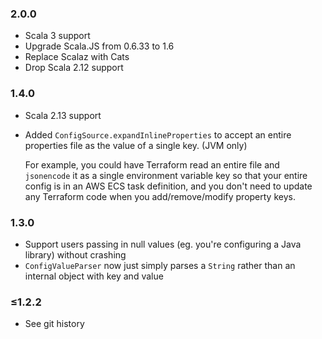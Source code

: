 ### 2.0.0

* Scala 3 support
* Upgrade Scala.JS from 0.6.33 to 1.6
* Replace Scalaz with Cats
* Drop Scala 2.12 support


### 1.4.0

* Scala 2.13 support

* Added `ConfigSource.expandInlineProperties` to accept an entire properties file as the value of a single key. (JVM only)

  For example, you could have Terraform read an entire file and `jsonencode` it as a single environment variable key
  so that your entire config is in an AWS ECS task definition, and you don't need to update any Terraform code when
  you add/remove/modify property keys.


### 1.3.0

* Support users passing in null values (eg. you're configuring a Java library) without crashing
* `ConfigValueParser` now just simply parses a `String` rather than an internal object with key and value

### ≤1.2.2

* See git history
